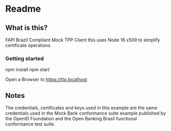 # Readme

## What is this?

FAPI Brazil Compliant Mock TPP Client this uses Node 16 x509 to simplify certificate operations

### Getting started

npm install
npm start

Open a Browser to <https://ttp.localhost>

## Notes

The credentials,  certificates and keys used in this example are the same credentials used in the Mock Bank conformance suite example published by the OpenID Foundation and the Open Banking Brasil functional conformance test suite.
